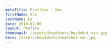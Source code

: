 ```yaml
---
metaTitle: Profiles - Van
firstName: Van
lastName: Le
date: 2010-07-06
layout: Profile
thumbnail: /assets/headshots/headshot-van.jpg
hero: /assets/headshots/headshot-van.jpg
---
```

